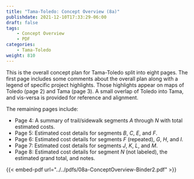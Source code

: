 ```yaml
---
title: "Tama-Toledo: Concept Overview (8a)"
publishdate: 2021-12-10T17:33:29-06:00
draft: false
tags:
    - Concept Overview
    - PDF
categories:
    - Tama-Toledo
weight: 810
---
```

This is the overall concept plan for Tama-Toledo split into eight pages.  The first page includes some comments about the overall plan along with a legend of specific project highlights.  Those highlights appear on maps of Toledo (page 2) and Tama (page 3).  A small overlap of Toledo into Tama, and vis-versa is provided for reference and alignment.

The remaining pages include:

  - Page 4: A summary of trail/sidewalk segments *A* through *N* with total estimated costs.
  - Page 5: Estimated cost details for segments *B*, *C*, *E*, and *F*.
  - Page 6: Estimated cost details for segments *F* (repeated), *G*, *H*, and *I*.
  - Page 7: Estimated cost details for segments *J*, *K*, *L*, and *M*.
  - Page 8: Estimated cost details for segment *N* (not labeled), the estimated grand total, and notes.

{{< embed-pdf url="../../pdfs/08a-ConceptOverview-Binder2.pdf" >}}
